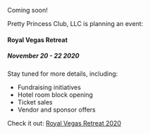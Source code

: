 Coming soon!

Pretty Princess Club, LLC is planning an event:

#### Royal Vegas Retreat

##### November 20 - 22 2020

Stay tuned for more details, including:

*   Fundraising initiatives
*   Hotel room block opening
*   Ticket sales
*   Vendor and sponsor offers

Check it out: [Royal Vegas Retreat 2020](./vegas.html)